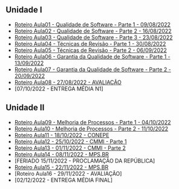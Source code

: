 ## Unidade I
- [Roteiro Aula01 - Qualidade de Software - Parte 1 - 09/08/2022](aula01.md)
- [Roteiro Aula02 - Qualidade de Software - Parte 2 - 16/08/2022](aula02.md)
- [Roteiro Aula03 - Qualidade de Software - Parte 3 -  23/08/2022](aula03.md)
- [Roteiro Aula04 - Técnicas de Revisão - Parte 1 - 30/08/2022](aula04.md)
- [Roteiro Aula05 - Técnicas de Revisão - Parte 2 - 06/09/2022](aula05.md)
- [Roteiro Aula06 - Garantia da Qualidade de Software - Parte 1 - 13/09/2022](aula06.md)
- [Roteiro Aula07 - Garantia da Qualidade de Software - Parte 2 - 20/09/2022](aula07.md)
- [Roteiro Aula08 - 27/08/2022 - AVALIAÇÃO](aula08.md)
- [07/10/2022 - ENTREGA MÉDIA N1]
## Unidade II
- [Roteiro Aula09 - Melhoria de Processos  - Parte 1 - 04/10/2022](aula09.md)
- [Roteiro Aula10 - Melhoria de Processos - Parte 2 - 11/10/2022](aula10.md)
- [Roteiro Aula11 - 18/10/2022 - CONEPE](aula11.md)
- [Roteiro Aula12 - 25/10/2022 - CMMI - Parte 1](aula12.md)
- [Roteiro Aula13 - 01/11/2022 - CMMI - Parte 2](aula13.md)
- [Roteiro Aula14 - 08/11/2022 - MPS.BR](aula14.md)
- [FERIADO 15/11/2022 - PROCLAMAÇÃO DA REPÚBLICA]
- [Roteiro Aula15 - 22/11/2022 - MPS.BR](aula14.md)
- [Roteiro Aula16 - 29/11/2022 - AVALIAÇÃO]
- [02/12/2022 - ENTREGA MÉDIA FINAL]
